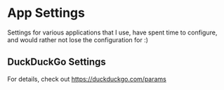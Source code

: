 # App Settings
Settings for various applications that I use, have spent time to configure, and would rather not lose the configuration for :) 

## DuckDuckGo Settings
For details, check out https://duckduckgo.com/params
